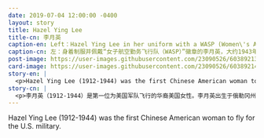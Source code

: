 ```yaml
---
date: 2019-07-04 12:00:00 -0400
layout: story
title: Hazel Ying Lee
title-cn: 李月英
caption-en: Left：Hazel Ying Lee in her uniform with a WASP (Women\'s Airforce Service Pilot) pin, ca. 1943; Right：Hazel Ying<br>Lee (R) with fellow pilot Virginia Wong, ca. 1932, Courtesy of Frances M. Tong, Museum of Chinese in American<br>(MOCA) Hazel Ying Lee & Frances M. Tong Collection
caption-cn: 左：身着制服并佩戴“女子航空勤务飞行队（WASP）”徽章的李月英，大约1943年；右：李月英（右）和飞行员<br>Virginia Wong，大约1932年，Frances M. Tong捐赠，美国华人博物馆（MOCA）馆藏
post-image: https://user-images.githubusercontent.com/23090526/60389213-db300600-9a8b-11e9-932c-40775d0c8bb7.jpg
card-image: https://user-images.githubusercontent.com/23090526/60389214-dc613300-9a8b-11e9-9b18-58f06996895d.jpg
story-en: |
  <p>Hazel Ying Lee (1912-1944) was the first Chinese American woman to fly for the U.S. military. Born in Portland, Oregon, Lee’s unquenchable thirst for flight began at age 19, when she first rode in a friend’s plane at an airshow. Within a year, she became one of the first Chinese American women to earn a pilot’s license, despite prevailing sexist and anti-Chinese norms. When Japan invaded China in 1933, Lee moved to China to join the Chinese Air Force but was rejected as a female pilot and forced into desk jobs there and upon her return to the States. But in 1943, Lee became one of the first women and one of two Chinese American women (alongside Maggie Gee) to join the groundbreaking Women’s Airforce Service Pilots (WASP) program. While a part of the U.S. military during WWII, the WASPs were classified as civilians and not allowed to see combat, receive military benefits, or be buried in military funerals. Still, they flew critical, dangerous missions as they ferried new aircraft across the States and troubleshot malfunctions straight off the assembly line. Lee also became one of 132 female pilots trained to “fly pursuit,” or fast, high-powered fighters. Lee died in a crash due to control tower error at 32 years old, less than a month before the end of the WASP program. Throughout her career, Lee’s friends and colleagues would describe her as a “calm and fearless,” teaching them about Chinese culture without ever considering her race or gender as she destroyed historical barriers in the pursuit of her dreams. In 1977, the WASP pilots were finally recognized with military status. MOCA’s Hazel Ying Lee & Frances M. Tong Collection, donated by Hazel’s sister Frances M. Tong and filmmaker Alan H. Rosenberg, includes original personal photographs, family letters, documents, newspaper articles, and memorabilia.</p>
story-cn: |
  <p>李月英（1912-1944）是第一位为美国军队飞行的华裔美国女性。李月英出生于俄勒冈州波特兰市，19岁的她开始无法压抑对飞行的渴望，当时她参加航空展，第一次坐在朋友的飞机中。在一年之内，她不顾当时盛行的性别歧视和反华风潮，成为第一批获得飞行员执照的华裔美国女性之一。1933年日本入侵中国时，李月英前往中国想要加入中国空军，但却因为是女性而被拒绝了，她被迫在那做一些文书工作直到她回到美国。但是在1943年，李月英成为了第一批女飞行员，并作为仅有的两名华裔美国女飞行员（还有一位是朱美娇Maggie Gee）加入了开创性的美国女子航空勤务飞行队（WASP）计划。二战期间，尽管女子航空勤务飞行队也是美军的一部分，但是她们却被列为老百姓，不被允许参加战斗，获得军队福利或者被埋葬在军队墓地。尽管如此，当她们运送新飞机穿越美国，并在流水线上直接解决棘手的故障时，她们仍然执行着关键而危险的任务。李月英还成为132名接受过“飞行追击”，或者驾驶快速、高能力战斗机训练的女飞行员之一。在女子航空勤务飞行队（WASP）项目结束前不到一个月，32岁的李月英死于一次由控制塔的失误导致的事故。在她的整个职业生涯中，她的朋友和同事都把她描述成一个“冷静而无畏”的人，她教授给他们中国文化，却从不曾局限于自己的种族和性别，她在追求个人梦想的过程中勇于打破历史的藩篱。1977年，女子航空勤务飞行队的飞行员最终被承认其军人身份。MOCA的李月英和Frances M. Tong系列收藏由李月英的妹妹Frances M. Tong和电影制作人Alan H. Rosenberg捐赠，其中包括了原版个人照片、家族信件、文件、报纸文章和纪念品等。</p>
---
```

Hazel Ying Lee (1912-1944) was the first Chinese American woman to fly for the U.S. military.
